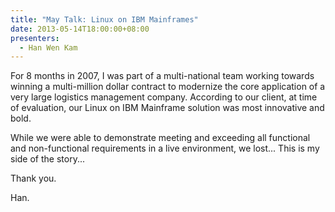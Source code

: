 ```yaml
---
title: "May Talk: Linux on IBM Mainframes"
date: 2013-05-14T18:00:00+08:00
presenters:
  - Han Wen Kam
---
```


For 8 months in 2007, I was part of a multi-national team working
towards winning a multi-million dollar contract to modernize the core
application of a very large logistics management company. According to
our client, at time of evaluation, our Linux on IBM Mainframe solution
was most innovative and bold.
<!--more-->

While we were able to demonstrate meeting and exceeding all functional
and non-functional requirements in a live environment, we lost... This
is my side of the story...

Thank you.

Han.
